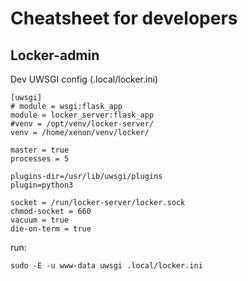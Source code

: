 # Cheatsheet for developers

## Locker-admin

Dev UWSGI config (.local/locker.ini)
~~~
[uwsgi]
# module = wsgi:flask_app
module = locker_server:flask_app
#venv = /opt/venv/locker-server/
venv = /home/xenon/venv/locker/

master = true
processes = 5

plugins-dir=/usr/lib/uwsgi/plugins
plugin=python3

socket = /run/locker-server/locker.sock
chmod-socket = 660
vacuum = true
die-on-term = true
~~~

run:

`sudo -E -u www-data uwsgi .local/locker.ini`

